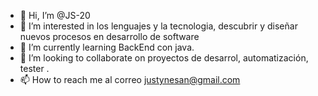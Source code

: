 - 👋 Hi, I’m @JS-20
- 👀 I’m interested in los lenguajes y la tecnologia, descubrir y diseñar nuevos procesos en desarrollo de software
- 🌱 I’m currently learning  BackEnd con java.
- 💞️ I’m looking to collaborate on  proyectos de desarrol, automatización, tester .
- 📫 How to reach me  al correo justynesan@gmail.com

<!---
JS-20/JS-20 is a ✨ special ✨ repository because its `README.md` (this file) appears on your GitHub profile.
You can click the Preview link to take a look at your changes.
--->
